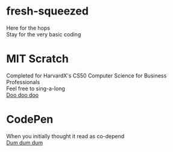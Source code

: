 # fresh-squeezed

Here for the hops<br>
Stay for the very basic coding

<h1>MIT Scratch</h1>

Completed for HarvardX's CS50 Computer Science for Business Professionals<br>
Feel free to sing-a-long<br>
<a href="https://scratch.mit.edu/projects/471819632">Doo doo doo</a>

<h1>CodePen</h1>

When you initially thought it read as co-depend<br>
<a href="https://codepen.io/minahl">Dum dum dum</a>

